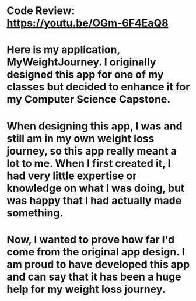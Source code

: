 # Code Review: https://youtu.be/OGm-6F4EaQ8

# Here is my application, MyWeightJourney. I originally designed this app for one of my classes but decided to enhance it for my Computer Science Capstone.

# When designing this app, I was and still am in my own weight loss journey, so this app really meant a lot to me. When I first created it, I had very little expertise or knowledge on what I was doing, but was happy that I had actually made something.

# Now, I wanted to prove how far I'd come from the original app design. I am proud to have developed this app and can say that it has been a huge help for my weight loss journey. 
